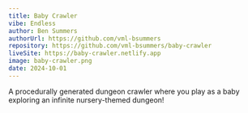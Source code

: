 ```yaml
---
title: Baby Crawler
vibe: Endless
author: Ben Summers
authorUrl: https://github.com/vml-bsummers
repository: https://github.com/vml-bsummers/baby-crawler
liveSite: https://baby-crawler.netlify.app
image: baby-crawler.png
date: 2024-10-01
---
```


A procedurally generated dungeon crawler where you play as a baby exploring an infinite nursery-themed dungeon!
